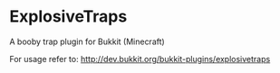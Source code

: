 # ExplosiveTraps
A booby trap plugin for Bukkit (Minecraft)

For usage refer to:
http://dev.bukkit.org/bukkit-plugins/explosivetraps

